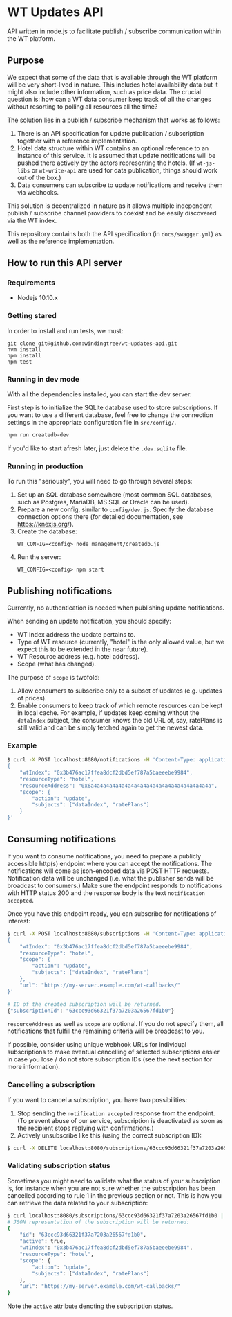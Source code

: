 # WT Updates API

API written in node.js to facilitate publish / subscribe
communication within the WT platform.

## Purpose

We expect that some of the data that is available through the WT
platform will be very short-lived in nature. This includes hotel
availability data but it might also include other information,
such as price data. The crucial question is: how can a WT data
consumer keep track of all the changes without resorting to
polling all resources all the time?

The solution lies in a publish / subscribe mechanism that works
as follows:

1. There is an API specification for update publication
   / subscription together with a reference implementation.
2. Hotel data structure within WT contains an optional reference
   to an instance of this service. It is assumed that update
   notifications will be pushed there actively by the actors
   representing the hotels. (If `wt-js-libs` or `wt-write-api`
   are used for data publication, things should work out of the
   box.)
3. Data consumers can subscribe to update notifications and
   receive them via webhooks.

This solution is decentralized in nature as it allows multiple
independent publish / subscribe channel providers to coexist and
be easily discovered via the WT index.

This repository contains both the API specification (in
`docs/swagger.yml`) as well as the reference implementation.

## How to run this API server

### Requirements
- Nodejs 10.10.x

### Getting stared
In order to install and run tests, we must:
```
git clone git@github.com:windingtree/wt-updates-api.git
nvm install
npm install
npm test
```

### Running in dev mode
With all the dependencies installed, you can start the dev server.

First step is to initialize the SQLite database used to store
subscriptions. If you want to use a different database, feel
free to change the connection settings in the appropriate
configuration file in `src/config/`.

```bash
npm run createdb-dev
```

If you'd like to start afresh later, just delete the `.dev.sqlite` file.

### Running in production

To run this "seriously", you will need to go through several steps:

1. Set up an SQL database somewhere (most common SQL databases,
   such as Postgres, MariaDB, MS SQL or Oracle can be used).
2. Prepare a new config, similar to `config/dev.js`. Specify the
   database connection options there (for detailed
   documentation, see https://knexjs.org/).
3. Create the database:
    ```
    WT_CONFIG=<config> node management/createdb.js
    ```
4. Run the server:
    ```
    WT_CONFIG=<config> npm start
    ```

## Publishing notifications

Currently, no authentication is needed when publishing update
notifications.

When sending an update notification, you should specify:

- WT Index address the update pertains to.
- Type of WT resource (currently, "hotel" is the only allowed
  value, but we expect this to be extended in the near future).
- WT Resource address (e.g. hotel address).
- Scope (what has changed).

The purpose of `scope` is twofold:

1. Allow consumers to subscribe only to a subset of updates
   (e.g. updates of prices).
2. Enable consumers to keep track of which remote resources can
   be kept in local cache. For example, if updates keep coming
   without the `dataIndex` subject, the consumer knows the old
   URL of, say, ratePlans is still valid and can be simply
   fetched again to get the newest data.

### Example

```sh
$ curl -X POST localhost:8080/notifications -H 'Content-Type: application/json' -d '
{
    "wtIndex": "0x3b476ac17ffea8dcf2dbd5ef787a5baeeebe9984",
    "resourceType": "hotel",
    "resourceAddress": "0x6a4a4a4a4a4a4a4a4a4a4a4a4a4a4a4a4a4a4a4a",
    "scope": {
        "action": "update",
        "subjects": ["dataIndex", "ratePlans"]
    }
}'
```

## Consuming notifications

If you want to consume notifications, you need to prepare
a publicly accessible http(s) endpoint where you can accept the
notifications. The notifications will come as json-encoded data
via POST HTTP requests. Notification data will be unchanged
(i.e. what the publisher sends will be broadcast to consumers.)
Make sure the endpoint responds to notifications with HTTP
status 200 and the response body is the text `notification
accepted`.

Once you have this endpoint ready, you can subscribe for
notifications of interest:

```sh
$ curl -X POST localhost:8080/subscriptions -H 'Content-Type: application/json' -d '
{
    "wtIndex": "0x3b476ac17ffea8dcf2dbd5ef787a5baeeebe9984",
    "resourceType": "hotel",
    "scope": {
        "action": "update",
        "subjects": ["dataIndex", "ratePlans"]
    },
    "url": "https://my-server.example.com/wt-callbacks/"
}'

# ID of the created subscription will be returned.
{"subscriptionId": "63ccc93d66321f37a7203a26567fd1b0"}
```

`resourceAddress` as well as `scope` are optional. If you do not
specify them, all notifications that fulfill the remaining
criteria will be broadcast to you.

If possible, consider using unique webhook URLs for individual
subscriptions to make eventual cancelling of selected
subscriptions easier in case you lose / do not store
subscription IDs (see the next section for more information).

### Cancelling a subscription

If you want to cancel a subscription, you have two
possibilities:

1. Stop sending the `notification accepted` response from the
   endpoint. (To prevent abuse of our service, subscription is
   deactivated as soon as the recipient stops replying with
   confirmations.)
2. Actively unsubscribe like this (using the correct
   subscription ID):

```sh
$ curl -X DELETE localhost:8080/subscriptions/63ccc93d66321f37a7203a26567fd1b0
```

### Validating subscription status

Sometimes you might need to validate what the status of your
subscription is, for instance when you are not sure whether the
subscription has been cancelled according to rule 1 in the
previous section or not. This is how you can retrieve the data
related to your subscription:

```sh
$ curl localhost:8080/subscriptions/63ccc93d66321f37a7203a26567fd1b0 | python -m json.tool
# JSON representation of the subscription will be returned:
{
    "id": "63ccc93d66321f37a7203a26567fd1b0",
    "active": true,
    "wtIndex": "0x3b476ac17ffea8dcf2dbd5ef787a5baeeebe9984",
    "resourceType": "hotel",
    "scope": {
        "action": "update",
        "subjects": ["dataIndex", "ratePlans"]
    },
    "url": "https://my-server.example.com/wt-callbacks/"
}
```

Note the `active` attribute denoting the subscription status.
